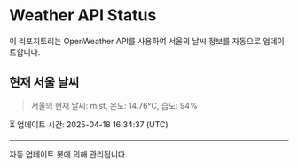 
# Weather API Status

이 리포지토리는 OpenWeather API를 사용하여 서울의 날씨 정보를 자동으로 업데이트합니다.

## 현재 서울 날씨
> 서울의 현재 날씨: mist, 온도: 14.76°C, 습도: 94%

⏳ 업데이트 시간: 2025-04-18 16:34:37 (UTC)

---
자동 업데이트 봇에 의해 관리됩니다.
